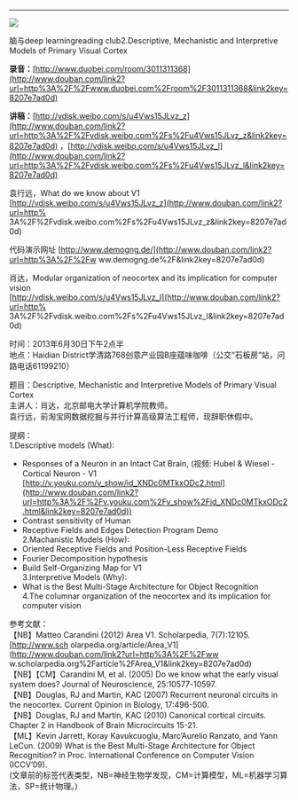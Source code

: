 ****

**![](http://www.swarmagents.cn/files/201306050049_deep_thinkers-1p8fp2c.jpg)**

脑与deep learningreading club2.Descriptive, Mechanistic and Interpretive Models of
Primary Visual Cortex

**录音：**[http://www.duobei.com/room/3011311368](http://www.douban.com/link2?url=http%3A%2F%2Fwww.duobei.com%2Froom%2F3011311368&link2key=8207e7ad0d)

**讲稿：**[http://vdisk.weibo.com/s/u4Vws15JLvz_z](http://www.douban.com/link2?url=http%3A%2F%2Fvdisk.weibo.com%2Fs%2Fu4Vws15JLvz_z&link2key=8207e7ad0d) ，[http://vdisk.weibo.com/s/u4Vws15JLvz_l](http://www.douban.com/link2?url=http%3A%2F%2Fvdisk.weibo.com%2Fs%2Fu4Vws15JLvz_l&link2key=8207e7ad0d)

袁行远，What do we know about V1  
[http://vdisk.weibo.com/s/u4Vws15JLvz_z](http://www.douban.com/link2?url=http%
3A%2F%2Fvdisk.weibo.com%2Fs%2Fu4Vws15JLvz_z&link2key=8207e7ad0d)  
  
代码演示网址 [http://www.demogng.de/](http://www.douban.com/link2?url=http%3A%2F%2Fw
ww.demogng.de%2F&link2key=8207e7ad0d)  
  
肖达，Modular organization of neocortex and its implication for computer vision  
[http://vdisk.weibo.com/s/u4Vws15JLvz_l](http://www.douban.com/link2?url=http%
3A%2F%2Fvdisk.weibo.com%2Fs%2Fu4Vws15JLvz_l&link2key=8207e7ad0d)  
  
时间：2013年6月30日下午2点半  
地点：Haidian District学清路768创意产业园B座蕴味咖啡（公交“石板房”站，问路电话61199210）  
  
题目：Descriptive, Mechanistic and Interpretive Models of Primary Visual Cortex  
主讲人：肖达，北京邮电大学计算机学院教师。  
袁行远，前淘宝网数据挖掘与并行计算高级算法工程师，现辞职休假中。  
  
提纲：  
1.Descriptive models (What):  
* Responses of a Neuron in an Intact Cat Brain, (视频: Hubel & Wiesel - Cortical Neuron - V1 [http://v.youku.com/v_show/id_XNDc0MTkxODc2.html](http://www.douban.com/link2?url=http%3A%2F%2Fv.youku.com%2Fv_show%2Fid_XNDc0MTkxODc2.html&link2key=8207e7ad0d))   
* Contrast sensitivity of Human   
* Receptive Fields and Edges Detection Program Demo   
2.Machanistic Models (How):  
* Oriented Receptive Fields and Position-Less Receptive Fields   
* Fourier Decomposition hypothesis   
* Build Self-Organizing Map for V1   
3.Interpretive Models (Why):  
* What is the Best Multi-Stage Architecture for Object Recognition   
4.The columnar organization of the neocortex and its implication for computer
vision  
  
参考文献：  
【NB】Matteo Carandini (2012) Area V1. Scholarpedia, 7(7):12105. [http://www.sch
olarpedia.org/article/Area_V1](http://www.douban.com/link2?url=http%3A%2F%2Fww
w.scholarpedia.org%2Farticle%2FArea_V1&link2key=8207e7ad0d)  
【NB】【CM】Carandini M, et al. (2005) Do we know what the early visual system
does? Journal of Neuroscience, 25:10577-10597.  
【NB】Douglas, RJ and Martin, KAC (2007) Recurrent neuronal circuits in the
neocortex. Current Opinion in Biology, 17:496-500.  
【NB】Douglas, RJ and Martin, KAC (2010) Canonical cortical circuits. Chapter 2
in Handbook of Brain Microcircuits 15-21.  
【ML】Kevin Jarrett, Koray Kavukcuoglu, Marc’Aurelio Ranzato, and Yann LeCun.
(2009) What is the Best Multi-Stage Architecture for Object Recognition? in
Proc. International Conference on Computer Vision (ICCV’09).  
(文章前的标签代表类型，NB=神经生物学发现，CM=计算模型，ML=机器学习算法，SP=统计物理。)

